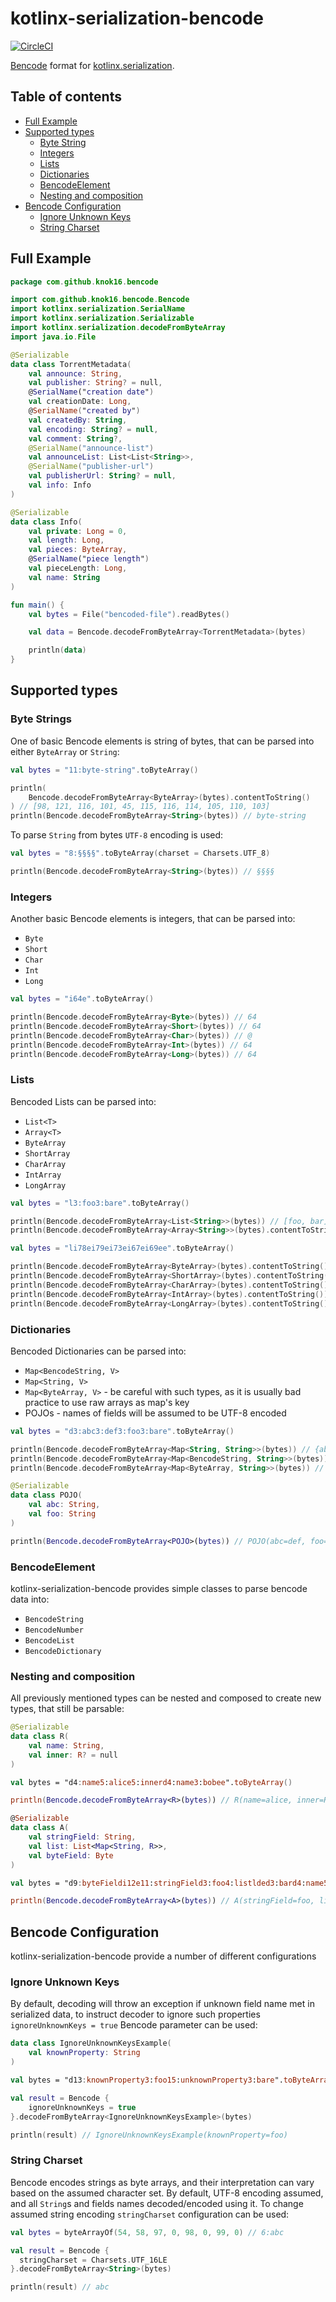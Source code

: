 # kotlinx-serialization-bencode

[![CircleCI](https://dl.circleci.com/status-badge/img/gh/knok16/kotlinx-serialization-bencode/tree/master.svg?style=svg)](https://dl.circleci.com/status-badge/redirect/gh/knok16/kotlinx-serialization-bencode/tree/master)

[Bencode](https://en.wikipedia.org/wiki/Bencode) format
for [kotlinx.serialization](https://github.com/Kotlin/kotlinx.serialization).

## Table of contents

<!--- TOC -->

* [Full Example](#full-example)
* [Supported types](#supported-types)
    * [Byte String](#byte-strings)
    * [Integers](#integers)
    * [Lists](#lists)
    * [Dictionaries](#dictionaries)
    * [BencodeElement](#bencodeelement)
    * [Nesting and composition](#nesting-and-composition)
* [Bencode Configuration](#bencode-configuration)
    * [Ignore Unknown Keys](#ignore-unknown-keys)
    * [String Charset](#string-charset)

<!--- END -->

## Full Example

```kotlin
package com.github.knok16.bencode

import com.github.knok16.bencode.Bencode
import kotlinx.serialization.SerialName
import kotlinx.serialization.Serializable
import kotlinx.serialization.decodeFromByteArray
import java.io.File

@Serializable
data class TorrentMetadata(
    val announce: String,
    val publisher: String? = null,
    @SerialName("creation date")
    val creationDate: Long,
    @SerialName("created by")
    val createdBy: String,
    val encoding: String? = null,
    val comment: String?,
    @SerialName("announce-list")
    val announceList: List<List<String>>,
    @SerialName("publisher-url")
    val publisherUrl: String? = null,
    val info: Info
)

@Serializable
data class Info(
    val private: Long = 0,
    val length: Long,
    val pieces: ByteArray,
    @SerialName("piece length")
    val pieceLength: Long,
    val name: String
)

fun main() {
    val bytes = File("bencoded-file").readBytes()

    val data = Bencode.decodeFromByteArray<TorrentMetadata>(bytes)

    println(data)
}
```

## Supported types

### Byte Strings

One of basic Bencode elements is string of bytes, that can be parsed into either `ByteArray` or `String`:

```kotlin
val bytes = "11:byte-string".toByteArray()

println(
    Bencode.decodeFromByteArray<ByteArray>(bytes).contentToString()
) // [98, 121, 116, 101, 45, 115, 116, 114, 105, 110, 103]
println(Bencode.decodeFromByteArray<String>(bytes)) // byte-string
```

To parse `String` from bytes `UTF-8` encoding is used:

```kotlin
val bytes = "8:§§§§".toByteArray(charset = Charsets.UTF_8)

println(Bencode.decodeFromByteArray<String>(bytes)) // §§§§
```

### Integers

Another basic Bencode elements is integers, that can be parsed into:

- `Byte`
- `Short`
- `Char`
- `Int`
- `Long`

```kotlin
val bytes = "i64e".toByteArray()

println(Bencode.decodeFromByteArray<Byte>(bytes)) // 64
println(Bencode.decodeFromByteArray<Short>(bytes)) // 64
println(Bencode.decodeFromByteArray<Char>(bytes)) // @
println(Bencode.decodeFromByteArray<Int>(bytes)) // 64
println(Bencode.decodeFromByteArray<Long>(bytes)) // 64
```

### Lists

Bencoded Lists can be parsed into:

- `List<T>`
- `Array<T>`
- `ByteArray`
- `ShortArray`
- `CharArray`
- `IntArray`
- `LongArray`

```kotlin
val bytes = "l3:foo3:bare".toByteArray()

println(Bencode.decodeFromByteArray<List<String>>(bytes)) // [foo, bar]
println(Bencode.decodeFromByteArray<Array<String>>(bytes).contentToString()) // [foo, bar]
```

```kotlin
val bytes = "li78ei79ei73ei67ei69ee".toByteArray()

println(Bencode.decodeFromByteArray<ByteArray>(bytes).contentToString()) // [78, 79, 73, 67, 69]
println(Bencode.decodeFromByteArray<ShortArray>(bytes).contentToString()) // [78, 79, 73, 67, 69]
println(Bencode.decodeFromByteArray<CharArray>(bytes).contentToString()) // [N, O, I, C, E]
println(Bencode.decodeFromByteArray<IntArray>(bytes).contentToString()) // [78, 79, 73, 67, 69]
println(Bencode.decodeFromByteArray<LongArray>(bytes).contentToString()) // [78, 79, 73, 67, 69]
```

### Dictionaries

Bencoded Dictionaries can be parsed into:

- `Map<BencodeString, V>`
- `Map<String, V>`
- `Map<ByteArray, V>` - be careful with such types, as it is usually bad practice to use raw arrays as map's key
- POJOs - names of fields will be assumed to be UTF-8 encoded

```kotlin
val bytes = "d3:abc3:def3:foo3:bare".toByteArray()

println(Bencode.decodeFromByteArray<Map<String, String>>(bytes)) // {abc=def, foo=bar}
println(Bencode.decodeFromByteArray<Map<BencodeString, String>>(bytes)) // {abc=def, foo=bar}
println(Bencode.decodeFromByteArray<Map<ByteArray, String>>(bytes)) // {[B@11531931=def, [B@5e025e70=bar}

@Serializable
data class POJO(
    val abc: String,
    val foo: String
)

println(Bencode.decodeFromByteArray<POJO>(bytes)) // POJO(abc=def, foo=bar)
```

### BencodeElement

kotlinx-serialization-bencode provides simple classes to parse bencode data into:

- `BencodeString`
- `BencodeNumber`
- `BencodeList`
- `BencodeDictionary`

### Nesting and composition

All previously mentioned types can be nested and composed to create new types, that still be parsable:

```kotlin
@Serializable
data class R(
    val name: String,
    val inner: R? = null
)

val bytes = "d4:name5:alice5:innerd4:name3:bobee".toByteArray()

println(Bencode.decodeFromByteArray<R>(bytes)) // R(name=alice, inner=R(name=bob, inner=null))

@Serializable
data class A(
    val stringField: String,
    val list: List<Map<String, R>>,
    val byteField: Byte
)

val bytes = "d9:byteFieldi12e11:stringField3:foo4:listlded3:bard4:name5:alice5:innerd4:name3:bobeeedeee".toByteArray()

println(Bencode.decodeFromByteArray<A>(bytes)) // A(stringField=foo, list=[{}, {bar=R(name=alice, inner=R(name=bob, inner=null))}, {}], byteField=12)
```

## Bencode Configuration

kotlinx-serialization-bencode provide a number of different configurations

### Ignore Unknown Keys

By default, decoding will throw an exception if unknown field name met in serialized data,
to instruct decoder to ignore such properties `ignoreUnknownKeys = true` Bencode parameter can be used:

```kotlin
data class IgnoreUnknownKeysExample(
    val knownProperty: String
)

val bytes = "d13:knownProperty3:foo15:unknownProperty3:bare".toByteArray()

val result = Bencode {
    ignoreUnknownKeys = true
}.decodeFromByteArray<IgnoreUnknownKeysExample>(bytes)

println(result) // IgnoreUnknownKeysExample(knownProperty=foo)
```

### String Charset

Bencode encodes strings as byte arrays, and their interpretation can vary based on the assumed character set.
By default, UTF-8 encoding assumed, and all `String`s and fields names decoded/encoded using it.
To change assumed string encoding `stringCharset` configuration can be used:

```kotlin
val bytes = byteArrayOf(54, 58, 97, 0, 98, 0, 99, 0) // 6:abc

val result = Bencode {
  stringCharset = Charsets.UTF_16LE
}.decodeFromByteArray<String>(bytes)

println(result) // abc
```
